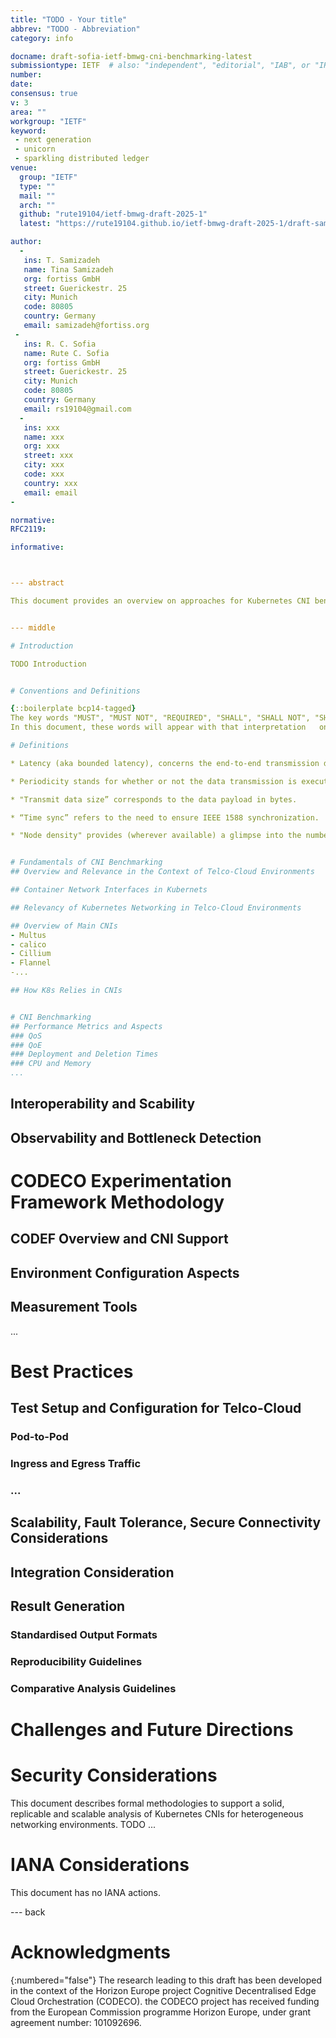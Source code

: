 ```yaml
---
title: "TODO - Your title"
abbrev: "TODO - Abbreviation"
category: info

docname: draft-sofia-ietf-bmwg-cni-benchmarking-latest
submissiontype: IETF  # also: "independent", "editorial", "IAB", or "IRTF"
number:
date:
consensus: true
v: 3
area: ""
workgroup: "IETF"
keyword:
 - next generation
 - unicorn
 - sparkling distributed ledger
venue:
  group: "IETF"
  type: ""
  mail: ""
  arch: ""
  github: "rute19104/ietf-bmwg-draft-2025-1"
  latest: "https://rute19104.github.io/ietf-bmwg-draft-2025-1/draft-samizadeh-ietf-bmwg-cni-benchmarking.html"

author:
  -
   ins: T. Samizadeh
   name: Tina Samizadeh
   org: fortiss GmbH
   street: Guerickestr. 25
   city: Munich
   code: 80805
   country: Germany
   email: samizadeh@fortiss.org
 -
   ins: R. C. Sofia
   name: Rute C. Sofia
   org: fortiss GmbH
   street: Guerickestr. 25
   city: Munich
   code: 80805
   country: Germany
   email: rs19104@gmail.com   
  -
   ins: xxx
   name: xxx
   org: xxx
   street: xxx
   city: xxx
   code: xxx
   country: xxx
   email: email
-

normative:
RFC2119:

informative:



--- abstract

This document provides an overview on approaches for Kubernetes CNI benchmarking within the context of Edge to Cloud deployments. The draft focuses on the performance of networking plugins used in container orchestration systems like Kubernetes, e.g., Multus, Calico, Cilium, Flannel, and explores an alignment towards software defined networking. The focus is on the proposal of formal methodologies that can support an adequate benchmarking of Kubernetes CNIs.


--- middle

# Introduction

TODO Introduction


# Conventions and Definitions

{::boilerplate bcp14-tagged}
The key words "MUST", "MUST NOT", "REQUIRED", "SHALL", "SHALL NOT", "SHOULD", "SHOULD NOT", "RECOMMENDED", "MAY", and "OPTIONAL" in this document are to be interpreted as described in RFC 2119 {{RFC2119}}.
In this document, these words will appear with that interpretation   only when in ALL CAPS. Lower case uses of these words are not to be    interpreted as carrying significance described in RFC 2119.

# Definitions

* Latency (aka bounded latency), concerns the end-to-end transmission delay between a transmitter and a receiver, when a traffic flow is triggered by an application. By definition, latency corresponds to the time interval between sending the first packet of a flow from a source to a destination, until the instant of reception of the last packet of that flow.

* Periodicity stands for whether or not the data transmission is executed in a periodic fashion and whenever possible, the specific periodicity per unit of time has been specified.

* "Transmit data size” corresponds to the data payload in bytes.

* “Time sync” refers to the need to ensure IEEE 1588 synchronization.

* "Node density" provides (wherever available) a glimpse into the number of end-nodes per 20mx20m.


# Fundamentals of CNI Benchmarking
## Overview and Relevance in the Context of Telco-Cloud Environments

## Container Network Interfaces in Kubernets

## Relevancy of Kubernetes Networking in Telco-Cloud Environments

## Overview of Main CNIs
- Multus
- calico
- Cillium
- Flannel
-...

## How K8s Relies in CNIs


# CNI Benchmarking
## Performance Metrics and Aspects
### QoS
### QoE
### Deployment and Deletion Times
### CPU and Memory
...
```


## Interoperability and Scability
## Observability and Bottleneck Detection

# CODECO Experimentation Framework Methodology
## CODEF Overview and CNI Support
## Environment Configuration Aspects
## Measurement Tools


...

# Best Practices
## Test Setup and Configuration for Telco-Cloud
### Pod-to-Pod
### Ingress and Egress Traffic
### ...
## Scalability, Fault Tolerance, Secure Connectivity Considerations
## Integration Consideration
## Result Generation
### Standardised Output Formats
### Reproducibility Guidelines
### Comparative Analysis Guidelines
# Challenges and Future Directions

 

# Security Considerations

This document describes formal methodologies to support a solid, replicable and scalable analysis of Kubernetes CNIs for heterogeneous networking environments.
TODO ...


# IANA Considerations

This document has no IANA actions.


--- back

# Acknowledgments
{:numbered="false"}
The research leading to this draft has been developed in the context of the Horizon Europe project Cognitive Decentralised Edge Cloud Orchestration (CODECO). the CODECO project has received funding from the European Commission programme Horizon Europe, under grant agreement number: 101092696.
